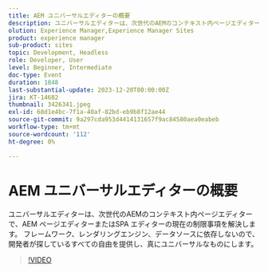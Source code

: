 ```yaml
---
title: AEM ユニバーサルエディターの概要
description: ユニバーサルエディターは、次世代のAEMのコンテキスト内ページエディターで、AEM ページエディターまたはSPA エディターの現在の制限事項を解決します。 フレームワーク、レンダリングエンジン、データソースに依存しないので、開発者が探しているすべての自由を提供し、真にユニバーサルなものにします。
olution: Experience Manager,Experience Manager Sites
product: experience manager
sub-product: sites
topic: Development, Headless
role: Developer, User
level: Beginner, Intermediate
doc-type: Event
duration: 1848
last-substantial-update: 2023-12-20T00:00:00Z
jira: KT-14682
thumbnail: 3426341.jpeg
exl-id: 68d1e4bc-7f1a-40af-82bd-eb9b8f12ae44
source-git-commit: 9a297cda953d4414131657f9ac84580aea0eabeb
workflow-type: tm+mt
source-wordcount: '112'
ht-degree: 0%

---
```


# AEM ユニバーサルエディターの概要

ユニバーサルエディターは、次世代のAEMのコンテキスト内ページエディターで、AEM ページエディターまたはSPA エディターの現在の制限事項を解決します。 フレームワーク、レンダリングエンジン、データソースに依存しないので、開発者が探しているすべての自由を提供し、真にユニバーサルなものにします。

>[!VIDEO](https://video.tv.adobe.com/v/3456468/?learn=on&captions=jpn)
